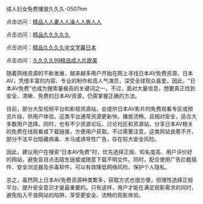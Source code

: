 成人妇女免费播放久久久-0507hm


点击访问：<a href="https://bered.pages.dev/">精品人人妻人人澡人人爽人人</a>

点击访问：<a href="https://rtj-3zo.pages.dev/">精品久久久久久</a>

点击访问：<a href="https://vassv.pages.dev/">精品久久久久中文字幕日本</a>

点击访问：<a href="https://gsd-agv.pages.dev/">久久久久99精品成人片欧美</a>



随着网络资源的不断发展，越来越多用户开始在网上寻找日本AV免费资源。日本AV，凭借丰富的内容、专业的制作和高人气演员，深受全球观众喜爱。因此，“日本AV免费”也成为搜索量极高的关键词之一。不过，面对大量信息，想要真正找到安全、清晰、免费的日本AV资源，仍需掌握正确的方法。

目前，部分大型视频平台和影视资源站，会提供日本AV影片的免费观看专区或预览片段，供用户体验。这类平台通常资源更新快，播放流畅，且相对安全，适合大多数用户选择。同时，也有不少资源论坛、讨论社区和资源站，分享日本AV相关的免费在线观看或下载链接，方便用户获取。不过需要注意，这类网站良莠不齐，部分不法平台隐藏病毒、木马或诱导性广告，存在较大安全风险。

因此，建议用户在搜索“日本AV免费”时，优先选择正规、知名度高、用户评价好的网站，避免盲目点击陌生链接或随意下载不明文件。同时，配合使用广告拦截插件、安全浏览器及杀毒软件，可以有效降低网络风险，保护个人隐私。

总之，虽然网上日本AV免费资源种类繁多，获取方式也很方便，但理性选择正规平台、提升安全意识才是最重要的。只有这样，用户才能在满足观影需求的同时，避免陷入不良网站的陷阱，享受更安全、流畅的观影体验。

<span style="display:none;">[Canonical link](https://github.com/xx45757/7056858 ）</span>
